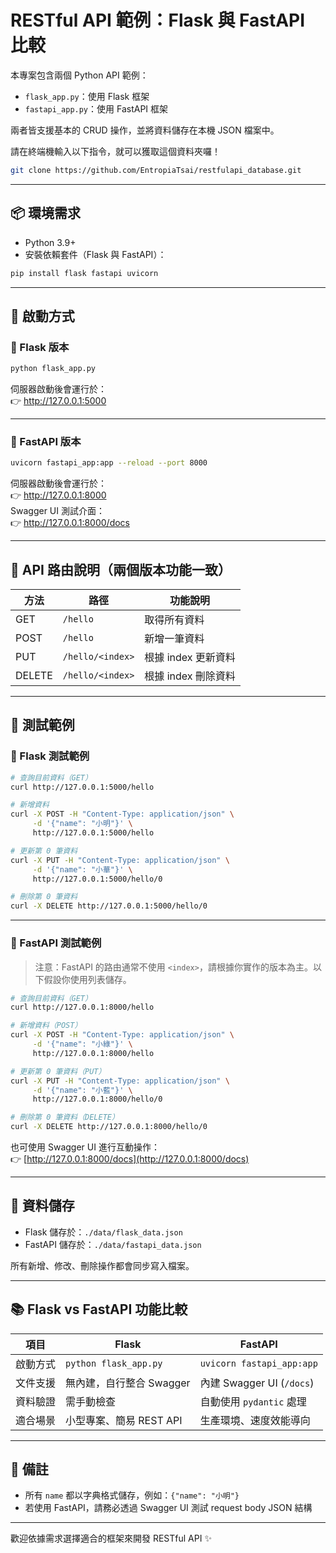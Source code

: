 # RESTful API 範例：Flask 與 FastAPI 比較

本專案包含兩個 Python API 範例：
- `flask_app.py`：使用 Flask 框架
- `fastapi_app.py`：使用 FastAPI 框架

兩者皆支援基本的 CRUD 操作，並將資料儲存在本機 JSON 檔案中。

請在終端機輸入以下指令，就可以獲取這個資料夾囉！

```bash
git clone https://github.com/EntropiaTsai/restfulapi_database.git
```

---

## 📦 環境需求

- Python 3.9+
- 安裝依賴套件（Flask 與 FastAPI）：

```bash
pip install flask fastapi uvicorn
```

---

## 🚀 啟動方式

### 🔸 Flask 版本

```bash
python flask_app.py
```

伺服器啟動後會運行於：  
👉 http://127.0.0.1:5000

---

### 🔸 FastAPI 版本

```bash
uvicorn fastapi_app:app --reload --port 8000
```

伺服器啟動後會運行於：  
👉 http://127.0.0.1:8000  
Swagger UI 測試介面：  
👉 http://127.0.0.1:8000/docs

---

## 🔧 API 路由說明（兩個版本功能一致）

| 方法   | 路徑                  | 功能說明               |
|--------|-----------------------|------------------------|
| GET    | `/hello`              | 取得所有資料           |
| POST   | `/hello`              | 新增一筆資料           |
| PUT    | `/hello/<index>`      | 根據 index 更新資料    |
| DELETE | `/hello/<index>`      | 根據 index 刪除資料    |

---

## 🧪 測試範例

### 🔹 Flask 測試範例

```bash
# 查詢目前資料（GET）
curl http://127.0.0.1:5000/hello

# 新增資料
curl -X POST -H "Content-Type: application/json" \
     -d '{"name": "小明"}' \
     http://127.0.0.1:5000/hello

# 更新第 0 筆資料
curl -X PUT -H "Content-Type: application/json" \
     -d '{"name": "小華"}' \
     http://127.0.0.1:5000/hello/0

# 刪除第 0 筆資料
curl -X DELETE http://127.0.0.1:5000/hello/0
```

---

### 🔹 FastAPI 測試範例

> 注意：FastAPI 的路由通常不使用 `<index>`，請根據你實作的版本為主。以下假設你使用列表儲存。

```bash
# 查詢目前資料（GET）
curl http://127.0.0.1:8000/hello

# 新增資料（POST）
curl -X POST -H "Content-Type: application/json" \
     -d '{"name": "小綠"}' \
     http://127.0.0.1:8000/hello

# 更新第 0 筆資料（PUT）
curl -X PUT -H "Content-Type: application/json" \
     -d '{"name": "小藍"}' \
     http://127.0.0.1:8000/hello/0

# 刪除第 0 筆資料（DELETE）
curl -X DELETE http://127.0.0.1:8000/hello/0
```

也可使用 Swagger UI 進行互動操作：  
👉 [http://127.0.0.1:8000/docs](http://127.0.0.1:8000/docs)

---

## 💾 資料儲存

- Flask 儲存於：`./data/flask_data.json`
- FastAPI 儲存於：`./data/fastapi_data.json`

所有新增、修改、刪除操作都會同步寫入檔案。

---

## 📚 Flask vs FastAPI 功能比較

| 項目        | Flask                     | FastAPI                     |
|-------------|---------------------------|-----------------------------|
| 啟動方式    | `python flask_app.py`     | `uvicorn fastapi_app:app`   |
| 文件支援    | 無內建，自行整合 Swagger | 內建 Swagger UI (`/docs`)  |
| 資料驗證    | 需手動檢查                | 自動使用 `pydantic` 處理   |
| 適合場景    | 小型專案、簡易 REST API   | 生產環境、速度效能導向     |

---

## 📝 備註

- 所有 `name` 都以字典格式儲存，例如：`{"name": "小明"}`
- 若使用 FastAPI，請務必透過 Swagger UI 測試 request body JSON 結構

---

歡迎依據需求選擇適合的框架來開發 RESTful API ✨

